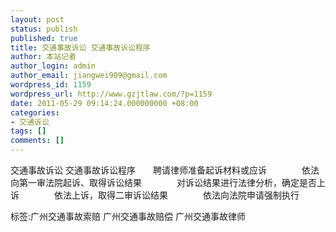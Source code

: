 ```yaml
---
layout: post
status: publish
published: true
title: 交通事故诉讼 交通事故诉讼程序
author: 本站记者
author_login: admin
author_email: jiangwei909@gmail.com
wordpress_id: 1159
wordpress_url: http://www.gzjtlaw.com/?p=1159
date: 2011-05-29 09:14:24.000000000 +08:00
categories:
- 交通诉讼
tags: []
comments: []
---
```

交通事故诉讼 交通事故诉讼程序　　聘请律师准备起诉材料或应诉　　　　依法向第一审法院起诉、取得诉讼结果　　　　对诉讼结果进行法律分析，确定是否上诉　　　　依法上诉，取得二审诉讼结果　　　　依法向法院申请强制执行标签:广州交通事故索赔 广州交通事故赔偿 广州交通事故律师
